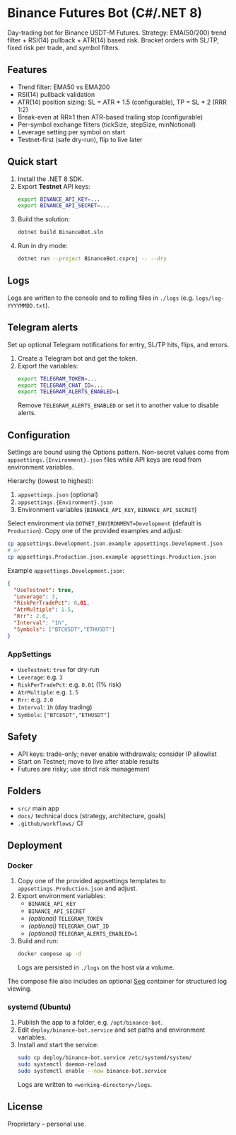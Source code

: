 # Binance Futures Bot (C#/.NET 8)

Day-trading bot for Binance USDT-M Futures. Strategy: EMA(50/200) trend filter + RSI(14) pullback + ATR(14) based risk. Bracket
orders with SL/TP, fixed risk per trade, and symbol filters.

## Features
- Trend filter: EMA50 vs EMA200
- RSI(14) pullback validation
- ATR(14) position sizing: SL = ATR * 1.5 (configurable), TP = SL * 2 (RRR 1:2)
- Break-even at RR≥1 then ATR-based trailing stop (configurable)
- Per-symbol exchange filters (tickSize, stepSize, minNotional)
- Leverage setting per symbol on start
- Testnet-first (safe dry-run), flip to live later

## Quick start
1. Install the .NET 8 SDK.
2. Export **Testnet** API keys:
   ```bash
   export BINANCE_API_KEY=...
   export BINANCE_API_SECRET=...
   ```
3. Build the solution:
   ```bash
   dotnet build BinanceBot.sln
   ```
4. Run in dry mode:
   ```bash
   dotnet run --project BinanceBot.csproj -- --dry
   ```

## Logs
Logs are written to the console and to rolling files in `./logs` (e.g. `logs/log-YYYYMMDD.txt`).

## Telegram alerts
Set up optional Telegram notifications for entry, SL/TP hits, flips, and errors.

1. Create a Telegram bot and get the token.
2. Export the variables:
   ```bash
   export TELEGRAM_TOKEN=...
   export TELEGRAM_CHAT_ID=...
   export TELEGRAM_ALERTS_ENABLED=1
   ```
   Remove `TELEGRAM_ALERTS_ENABLED` or set it to another value to disable alerts.

## Configuration

Settings are bound using the Options pattern. Non-secret values come from
`appsettings.{Environment}.json` files while API keys are read from environment
variables.

Hierarchy (lowest to highest):
1. `appsettings.json` (optional)
2. `appsettings.{Environment}.json`
3. Environment variables (`BINANCE_API_KEY`, `BINANCE_API_SECRET`)

Select environment via `DOTNET_ENVIRONMENT=Development` (default is
`Production`). Copy one of the provided examples and adjust:

```bash
cp appsettings.Development.json.example appsettings.Development.json
# or
cp appsettings.Production.json.example appsettings.Production.json
```

Example `appsettings.Development.json`:

```json
{
  "UseTestnet": true,
  "Leverage": 3,
  "RiskPerTradePct": 0.01,
  "AtrMultiple": 1.5,
  "Rrr": 2.0,
  "Interval": "1h",
  "Symbols": ["BTCUSDT","ETHUSDT"]
}
```

### AppSettings
- `UseTestnet`: `true` for dry-run
- `Leverage`: e.g. `3`
- `RiskPerTradePct`: e.g. `0.01` (1% risk)
- `AtrMultiple`: e.g. `1.5`
- `Rrr`: e.g. `2.0`
- `Interval`: `1h` (day trading)
- `Symbols`: `["BTCUSDT","ETHUSDT"]`

## Safety
- API keys: trade-only; never enable withdrawals; consider IP allowlist
- Start on Testnet; move to live after stable results
- Futures are risky; use strict risk management

## Folders
- `src/` main app
- `docs/` technical docs (strategy, architecture, goals)
- `.github/workflows/` CI

## Deployment

### Docker

1. Copy one of the provided appsettings templates to `appsettings.Production.json` and adjust.
2. Export environment variables:
   - `BINANCE_API_KEY`
   - `BINANCE_API_SECRET`
   - *(optional)* `TELEGRAM_TOKEN`
   - *(optional)* `TELEGRAM_CHAT_ID`
   - *(optional)* `TELEGRAM_ALERTS_ENABLED=1`
3. Build and run:
   ```bash
   docker compose up -d
   ```
   Logs are persisted in `./logs` on the host via a volume.

The compose file also includes an optional [Seq](https://datalust.co/seq) container for structured log viewing.

### systemd (Ubuntu)

1. Publish the app to a folder, e.g. `/opt/binance-bot`.
2. Edit `deploy/binance-bot.service` and set paths and environment variables.
3. Install and start the service:
   ```bash
   sudo cp deploy/binance-bot.service /etc/systemd/system/
   sudo systemctl daemon-reload
   sudo systemctl enable --now binance-bot.service
   ```
   Logs are written to `<working-directory>/logs`.

## License
Proprietary – personal use.
